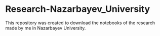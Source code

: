 # Research-Nazarbayev_University
This repository was created to download the notebooks of the research made by me in Nazarbayev University. 

